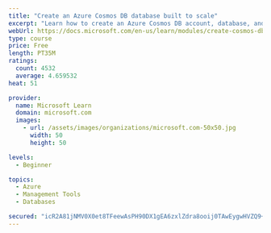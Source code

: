```yaml
---
title: "Create an Azure Cosmos DB database built to scale"
excerpt: "Learn how to create an Azure Cosmos DB account, database, and container built to scale as your application grows."
webUrl: https://docs.microsoft.com/en-us/learn/modules/create-cosmos-db-for-scale/
type: course
price: Free
length: PT35M
ratings:
  count: 4532
  average: 4.659532
heat: 51

provider:
  name: Microsoft Learn
  domain: microsoft.com
  images:
    - url: /assets/images/organizations/microsoft.com-50x50.jpg
      width: 50
      height: 50

levels:
  - Beginner

topics:
  - Azure
  - Management Tools
  - Databases

secured: "icR2A81jNMV0X0et8TFeewAsPH90DX1gEA6zxlZdra8ooij0TAwEygwHVZQ9+oXUL5F9nu2E9pFFx6qKse1vnYfn5AXDktyuSzmH8Uz3axBA5wxm/bZhym/Z+bfAAfXdXxMa8k6AmeovHbIfp+bFK4HLYvhthfuORTdEZ/fUX+HCk0K/xuucZq/kQJSF1QFhke++XwcXBURkI7u7VJAeHFM6dfFOZvxGP82raUsp4Xd8BnRs3yqDKYOOsQ9DIAafmrIrporHj93hp5TMKNBoKuqIBIpt3zxTFP0ZrG6EEYl0joec2hjQakoj8MsNkf6USQbw92P3iXAJ9s/8Keqv+LzqP+yUWZ2wbKTdAQItOHlcMC1+God1eDOIFRnHF4xVW329cQf6zBQfhmfuBH6U2/5dbG4fS1R/H2dyWT+lu/0=;wFpKUCmydAWXjhwP3Z/VLg=="
---
```


